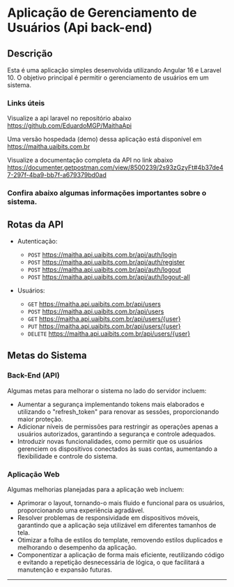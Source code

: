 # Aplicação de Gerenciamento de Usuários (Api back-end)

## Descrição

Esta é uma aplicação simples desenvolvida utilizando Angular 16 e Laravel 10. O objetivo principal é permitir o gerenciamento de usuários em um sistema. 

###  Links úteis
Visualize a api laravel no repositório abaixo  
https://github.com/EduardoMGP/MaithaApi

Uma versão hospedada (demo) dessa aplicação está disponível em   
https://maitha.uaibits.com.br

Visualize a documentação completa da API no link abaixo  
https://documenter.getpostman.com/view/8500239/2s93zGzyFt#4b37de47-297f-4ba9-bb7f-a679379bd0ad

### Confira abaixo algumas informações importantes sobre o sistema.

## Rotas da API

- Autenticação:
  - `POST` https://maitha.api.uaibits.com.br/api/auth/login
  - `POST` https://maitha.api.uaibits.com.br/api/auth/register
  - `POST` https://maitha.api.uaibits.com.br/api/auth/logout
  - `POST` https://maitha.api.uaibits.com.br/api/auth/logout-all

- Usuários:
  - `GET` https://maitha.api.uaibits.com.br/api/users
  - `POST` https://maitha.api.uaibits.com.br/api/users
  - `GET` https://maitha.api.uaibits.com.br/api/users/{user}
  - `PUT` https://maitha.api.uaibits.com.br/api/users/{user}
  - `DELETE` https://maitha.api.uaibits.com.br/api/users/{user}

## Metas do Sistema

### Back-End (API)

Algumas metas para melhorar o sistema no lado do servidor incluem:

- Aumentar a segurança implementando tokens mais elaborados e utilizando o "refresh_token" para renovar as sessões, proporcionando maior proteção.
- Adicionar níveis de permissões para restringir as operações apenas a usuários autorizados, garantindo a segurança e controle adequados.
- Introduzir novas funcionalidades, como permitir que os usuários gerenciem os dispositivos conectados às suas contas, aumentando a flexibilidade e controle do sistema.

### Aplicação Web

Algumas melhorias planejadas para a aplicação web incluem:

- Aprimorar o layout, tornando-o mais fluido e funcional para os usuários, proporcionando uma experiência agradável.
- Resolver problemas de responsividade em dispositivos móveis, garantindo que a aplicação seja utilizável em diferentes tamanhos de tela.
- Otimizar a folha de estilos do template, removendo estilos duplicados e melhorando o desempenho da aplicação.
- Componentizar a aplicação de forma mais eficiente, reutilizando código e evitando a repetição desnecessária de lógica, o que facilitará a manutenção e expansão futuras.

---
